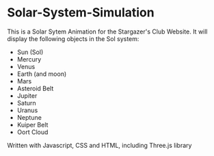 # Solar-System-Simulation
This is a Solar Sytem Animation for the Stargazer's Club Website. It will display
the following objects in the Sol system:

- Sun (Sol)
- Mercury
- Venus
- Earth (and moon)
- Mars
- Asteroid Belt
- Jupiter
- Saturn
- Uranus
- Neptune
- Kuiper Belt
- Oort Cloud

Written with Javascript, CSS and HTML, including Three.js library
